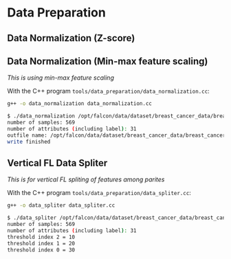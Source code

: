 # Data Preparation

## Data Normalization (Z-score)


## Data Normalization (Min-max feature scaling)

_This is using min-max feature scaling_

With the C++ program `tools/data_preparation/data_normalization.cc`:

```sh
g++ -o data_normalization data_normalization.cc

$ ./data_normalization /opt/falcon/data/dataset/breast_cancer_data/breast_cancer.data
number of samples: 569
number of attributes (including label): 31
outfile name: /opt/falcon/data/dataset/breast_cancer_data/breast_cancer.data.norm
write finished
```

## Vertical FL Data Spliter

_This is for vertical FL spliting of features among parites_

With the C++ program `tools/data_preparation/data_spliter.cc`:

```sh
g++ -o data_spliter data_spliter.cc

$ ./data_spliter /opt/falcon/data/dataset/breast_cancer_data/breast_cancer.data.norm 3
number of samples: 569
number of attributes (including label): 31
threshold index 2 = 10
threshold index 1 = 20
threshold index 0 = 30
```
